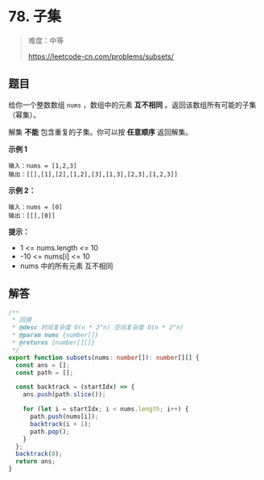 # 78. 子集

> 难度：中等
>
> https://leetcode-cn.com/problems/subsets/

## 题目

给你一个整数数组 `nums` ，数组中的元素 **互不相同** 。返回该数组所有可能的子集（幂集）。

解集 **不能** 包含重复的子集。你可以按 **任意顺序** 返回解集。

**示例 1**

```
输入：nums = [1,2,3]
输出：[[],[1],[2],[1,2],[3],[1,3],[2,3],[1,2,3]]
```

**示例 2：**

```
输入：nums = [0]
输出：[[],[0]]
```

**提示：**

- 1 <= nums.length <= 10
- -10 <= nums[i] <= 10
- nums 中的所有元素 互不相同

## 解答

```typescript
/**
 * 回溯
 * @desc 时间复杂度 O(n * 2^n) 空间复杂度 O(n * 2^n)
 * @param nums {number[]}
 * @returns {number[][]}
 */
export function subsets(nums: number[]): number[][] {
  const ans = [];
  const path = [];

  const backtrack = (startIdx) => {
    ans.push(path.slice());

    for (let i = startIdx; i < nums.length; i++) {
      path.push(nums[i]);
      backtrack(i + 1);
      path.pop();
    }
  };
  backtrack(0);
  return ans;
}
```
